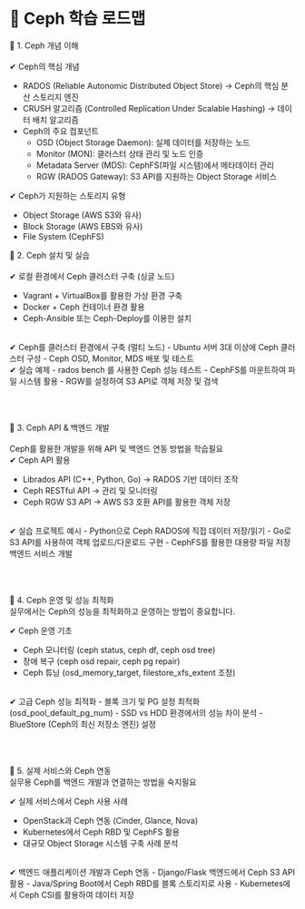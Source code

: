 # 🚀 Ceph 학습 로드맵

🔹 1. Ceph 개념 이해<br/><br/>
✔ Ceph의 핵심 개념
- RADOS (Reliable Autonomic Distributed Object Store) → Ceph의 핵심 분산 스토리지 엔진
- CRUSH 알고리즘 (Controlled Replication Under Scalable Hashing) → 데이터 배치 알고리즘
- Ceph의 주요 컴포넌트
  - OSD (Object Storage Daemon): 실제 데이터를 저장하는 노드
  - Monitor (MON): 클러스터 상태 관리 및 노드 인증
  - Metadata Server (MDS): CephFS(파일 시스템)에서 메타데이터 관리
  - RGW (RADOS Gateway): S3 API를 지원하는 Object Storage 서비스

✔ Ceph가 지원하는 스토리지 유형
- Object Storage (AWS S3와 유사)
- Block Storage (AWS EBS와 유사)
- File System (CephFS)

🔹 2. Ceph 설치 및 실습<br/><br/>
✔ 로컬 환경에서 Ceph 클러스터 구축 (싱글 노드)
- Vagrant + VirtualBox를 활용한 가상 환경 구축
- Docker + Ceph 컨테이너 환경 활용
- Ceph-Ansible 또는 Ceph-Deploy를 이용한 설치
<br/>
✔ Ceph를 클러스터 환경에서 구축 (멀티 노드)
- Ubuntu 서버 3대 이상에 Ceph 클러스터 구성
- Ceph OSD, Monitor, MDS 배포 및 테스트
<br/>
✔ 실습 예제
- rados bench 를 사용한 Ceph 성능 테스트
- CephFS를 마운트하여 파일 시스템 활용
- RGW를 설정하여 S3 API로 객체 저장 및 검색

<br/><br/>

🔹 3. Ceph API & 백엔드 개발<br/><br/>
Ceph를 활용한 개발을 위해 API 및 백엔드 연동 방법을 학습필요<br/>
✔ Ceph API 활용
- Librados API (C++, Python, Go) → RADOS 기반 데이터 조작
- Ceph RESTful API → 관리 및 모니터링
- Ceph RGW S3 API → AWS S3 호환 API를 활용한 객체 저장
<br/>
✔ 실습 프로젝트 예시
- Python으로 Ceph RADOS에 직접 데이터 저장/읽기
- Go로 S3 API를 사용하여 객체 업로드/다운로드 구현
- CephFS를 활용한 대용량 파일 저장 백엔드 서비스 개발

<br/><br/>

🔹 4. Ceph 운영 및 성능 최적화<br/>
실무에서는 Ceph의 성능을 최적화하고 운영하는 방법이 중요합니다.<br/>

✔ Ceph 운영 기초
- Ceph 모니터링 (ceph status, ceph df, ceph osd tree)
- 장애 복구 (ceph osd repair, ceph pg repair)
- Ceph 튜닝 (osd_memory_target, filestore_xfs_extent 조정)
<br/>
✔ 고급 Ceph 성능 최적화
- 블록 크기 및 PG 설정 최적화 (osd_pool_default_pg_num)
- SSD vs HDD 환경에서의 성능 차이 분석
- BlueStore (Ceph의 최신 저장소 엔진) 설정

<br/><br/>

🔹 5. 실제 서비스와 Ceph 연동<br/>
실무용 Ceph를 백엔드 개발과 연결하는 방법을 숙지필요<br/>

✔ 실제 서비스에서 Ceph 사용 사례
- OpenStack과 Ceph 연동 (Cinder, Glance, Nova)
- Kubernetes에서 Ceph RBD 및 CephFS 활용
- 대규모 Object Storage 시스템 구축 사례 분석
<br/>
✔ 백엔드 애플리케이션 개발과 Ceph 연동
- Django/Flask 백엔드에서 Ceph S3 API 활용
- Java/Spring Boot에서 Ceph RBD를 블록 스토리지로 사용
- Kubernetes에서 Ceph CSI를 활용하여 데이터 저장
